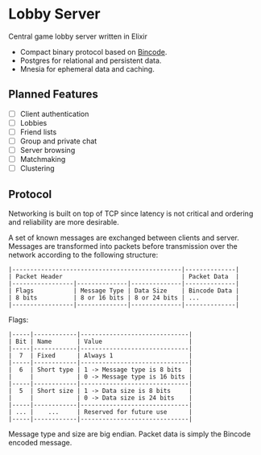 # Lobby Server

Central game lobby server written in Elixir

* Compact binary protocol based on [Bincode](https://github.com/LeonardBesson/bincode).
* Postgres for relational and persistent data.
* Mnesia for ephemeral data and caching.

## Planned Features

- [ ] Client authentication
- [ ] Lobbies
- [ ] Friend lists
- [ ] Group and private chat
- [ ] Server browsing
- [ ] Matchmaking
- [ ] Clustering

## Protocol

Networking is built on top of TCP since latency is not critical and ordering and reliability are more desirable.

A set of known messages are exchanged between clients and server. Messages are transformed into packets before transmission over the network according to the following structure:

```
|-----------------------------------------------|--------------|
| Packet Header                                 | Packet Data  |
|-----------------|--------------|--------------|--------------|
| Flags           | Message Type | Data Size    | Bincode Data |
| 8 bits          | 8 or 16 bits | 8 or 24 bits | ...          |
|-----------------|--------------|--------------|--------------|
```

Flags:
```
|-----|------------|------------------------------|
| Bit | Name       | Value                        |
|-----|------------|------------------------------|
|  7  | Fixed      | Always 1                     |
|-----|------------|------------------------------|
|  6  | Short type | 1 -> Message type is 8 bits  |
|     |            | 0 -> Message type is 16 bits |
|-----|------------|------------------------------|
|  5  | Short size | 1 -> Data size is 8 bits     |
|     |            | 0 -> Data size is 24 bits    |
|-----|------------|------------------------------|
| ... |    ...     | Reserved for future use      |
|-----|------------|------------------------------|
```

Message type and size are big endian.
Packet data is simply the Bincode encoded message.
